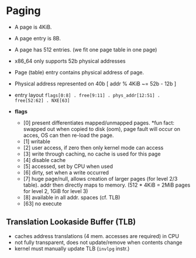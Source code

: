 # Paging
- A page is 4KiB.
- A page entry is 8B.
- A page has 512 entries. (we fit one page table in one page)
- x86_64 only supports 52b physical addresses
- Page (table) entry contains physical address of page.
- Physical address represented on 40b
  [ addr % 4KiB ~= 52b - 12b ]
- entry layout `flags[0:8] . free[9:11] . phys_addr[12:51] . free[52:62] . NXE[63]`

- **flags**
    - [0] present differentiates mapped/unmapped pages. *fun fact: swapped out when copied to disk (oom), page fault will occur on acces, OS can then re-load the page.
    - [1] writable
    - [2] user access, if zero then only kernel mode can access
    - [3] write through caching, no cache is used for this page
    - [4] disable cache
    - [5] accessed, set by CPU when used
    - [6] dirty, set when a write occurred
    - [7] huge page/null, allows creation of larger pages (for level 2/3 table). 
      addr then directly maps to memory. (512 * 4KiB = 2MiB pages for level 2, 1GiB for level 3)
    - [8] available in all addr. spaces (cf. TLB)
    - [63] no execute

## Translation Lookaside Buffer (TLB)
- caches address translations (4 mem. accesses are required) in CPU
- not fully transparent, does not update/remove when contents change
- kernel must manually update TLB (`invlpg` instr.)
